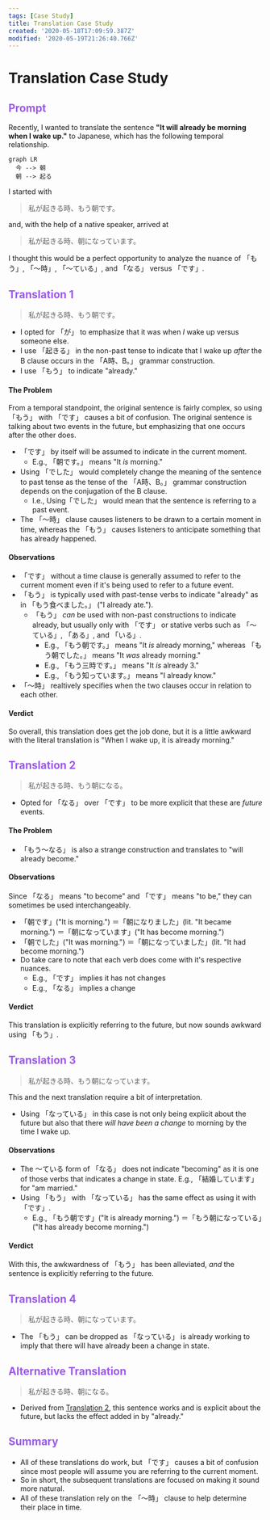 ```yaml
---
tags: [Case Study]
title: Translation Case Study
created: '2020-05-18T17:09:59.387Z'
modified: '2020-05-19T21:26:40.766Z'
---
```


# Translation Case Study

## <span style="color: #9B59EB;">Prompt</span>
Recently, I wanted to translate the sentence **"It will already be morning when I wake up."** to Japanese, which has the following temporal relationship.
```mermaid
graph LR
  今 --> 朝
  朝 --> 起る
```

I started with
> 私が起きる時、もう朝です。

and, with the help of a native speaker, arrived at

> 私が起きる時、朝になっています。

I thought this would be a perfect opportunity to analyze the nuance of 「もう」, 「～時」, 「～ている」, and 「なる」 versus 「です」.

## <span style="color: #9B59EB;">Translation 1</span>
> 私が起きる時、もう朝です。
* I opted for 「が」 to emphasize that it was when *I* wake up versus someone else.
* I use 「起きる」 in the non-past tense to indicate that I wake up *after* the B clause occurs in the 「A時、B。」 grammar construction.
* I use 「もう」 to indicate "already."

#### The Problem
From a temporal standpoint, the original sentence is fairly complex, so using 「もう」 with 「です」 causes a bit of confusion.
The original sentence is talking about two events in the future, but emphasizing that one occurs after the other does.

* 「です」 by itself will be assumed to indicate in the current moment.
  * E.g., 「朝です。」 means "It *is* morning."
* Using 「でした」 would completely change the meaning of the sentence to past tense as the tense of the 「A時、B。」 grammar construction depends on the conjugation of the B clause.
  * I.e., Using「でした」 would mean that the sentence is referring to a past event.
* The 「～時」 clause causes listeners to be drawn to a certain moment in time, whereas the 「もう」 causes listeners to anticipate something that has already happened.

#### Observations
* 「です」 without a time clause is generally assumed to refer to the current moment even if it's being used to refer to a future event.
* 「もう」 is typically used with past-tense verbs to indicate "already" as in 「もう食べました。」 ("I already ate.").
  * 「もう」 *can* be used with non-past constructions to indicate already, but usually only with 「です」 or stative verbs such as 「～ている」, 「ある」, and 「いる」.
    * E.g., 「もう朝です。」 means "It *is* already morning," whereas 「もう朝でした。」 means "It *was* already morning."
    * E.g., 「もう三時です。」 means "It *is* already 3."
    * E.g., 「もう知っています。」 means "I already know."
* 「～時」 realtively specifies when the two clauses occur in relation to each other.

#### Verdict
So overall, this translation does get the job done, but it is a little awkward with the literal translation is "When I wake up, it is already morning."

## <span style="color: #9B59EB;">Translation 2</span>
> 私が起きる時、もう朝になる。
* Opted for 「なる」 over 「です」 to be more explicit that these are *future* events.

#### The Problem
* 「もう～なる」 is also a strange construction and translates to "will already become."

#### Observations
Since 「なる」 means "to become" and 「です」 means "to be," they can sometimes be used interchangeably.
* 「朝です」("It is morning.") ＝「朝になりました」(lit. "It became morning.") ＝「朝になっています」("It has become morning.")
* 「朝でした」("It was morning.") ＝「朝になっていました」(lit. "It had become morning.")
* Do take care to note that each verb does come with it's respective nuances.
  * E.g., 「です」 implies it has not changes
  * E.g., 「なる」 implies a change

#### Verdict
This translation is explicitly referring to the future, but now sounds awkward using 「もう」.

## <span style="color: #9B59EB;">Translation 3</span>
> 私が起きる時、もう朝になっています。

This and the next translation require a bit of interpretation.
* Using 「なっている」 in this case is not only being explicit about the future but also that there *will have been a change* to morning by the time I wake up.

#### Observations
* The ～ている form of 「なる」 does not indicate "becoming" as it is one of those verbs that indicates a change in state. E.g., 「結婚しています」 for "am married."
* Using 「もう」 with 「なっている」 has the same effect as using it with 「です」.
  * E.g., 「もう朝です」("It is already morning.") ＝「もう朝になっている」("It has already become morning.")

#### Verdict
With this, the awkwardness of 「もう」 has been alleviated, *and* the sentence is explicitly referring to the future.

## <span style="color: #9B59EB;">Translation 4</span>
> 私が起きる時、朝になっています。
* The 「もう」 can be dropped as 「なっている」 is already working to imply that there will have already been a change in state.

## <span style="color: #9B59EB;">Alternative Translation</span>
> 私が起きる時、朝になる。
* Derived from [Translation 2](#translation-2), this sentence works and is explicit about the future, but lacks the effect added in by "already."

## <span style="color: #9B59EB;">Summary</span>
* All of these translations do work, but 「です」 causes a bit of confusion since most people will assume you are referring to the current moment.
* So in short, the subsequent translations are focused on making it sound more natural.
* All of these translation rely on the 「～時」 clause to help determine their place in time.
